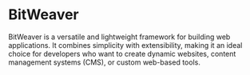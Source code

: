 # BitWeaver
BitWeaver is a versatile and lightweight framework for building web applications. It combines simplicity with extensibility, making it an ideal choice for developers who want to create dynamic websites, content management systems (CMS), or custom web-based tools.
